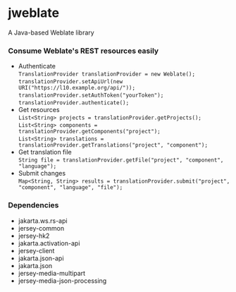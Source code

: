 # jweblate
A Java-based Weblate library

### Consume Weblate's REST resources easily
- Authenticate  
`TranslationProvider translationProvider = new Weblate();`  
`translationProvider.setApiUrl(new URI("https://l10.example.org/api/"));`  
`translationProvider.setAuthToken("yourToken");`  
`translationProvider.authenticate();`  
- Get resources  
`List<String> projects = translationProvider.getProjects();`  
`List<String> components = translationProvider.getComponents("project");`  
`List<String> translations = translationProvider.getTranslations("project", "component");`  
- Get translation file  
`String file = translationProvider.getFile("project", "component", "language");`  
- Submit changes  
`Map<String, String> results = translationProvider.submit("project", "component", "language", "file");`  

### Dependencies
- jakarta.ws.rs-api
- jersey-common
- jersey-hk2
- jakarta.activation-api
- jersey-client
- jakarta.json-api
- jakarta.json
- jersey-media-multipart
- jersey-media-json-processing
